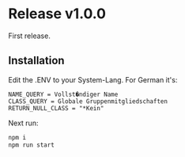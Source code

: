# Release v1.0.0

First release.

## Installation

Edit the .ENV to your System-Lang. For German it's:

```env
NAME_QUERY = Vollst�ndiger Name
CLASS_QUERY = Globale Gruppenmitgliedschaften
RETURN_NULL_CLASS = "*Kein"
```

Next run:

```bash
npm i
npm run start
```
